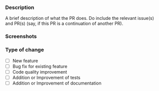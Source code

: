 ### Description

A brief description of what the PR does. Do include the relevant issue(s) and PR(s) (say, if this PR is a continuation of another PR).

### Screenshots

<!-- (Some screenshot(s) to support your changes. -->

### Type of change

- [ ] New feature
- [ ] Bug fix for existing feature
- [ ] Code quality improvement
- [ ] Addition or Improvement of tests
- [ ] Addition or Improvement of documentation